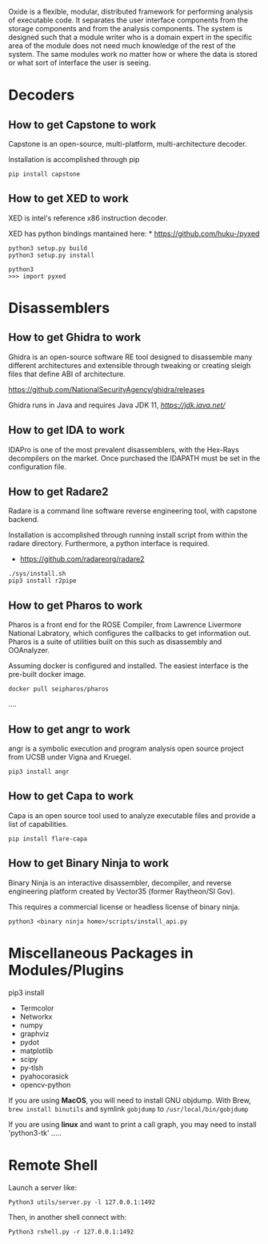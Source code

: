 Oxide is a flexible, modular, distributed framework for performing analysis of
executable code. It separates the user interface components from the storage
components and from the analysis components. The system is designed such that a
module writer who is a domain expert in the specific area of the module does not
need much knowledge of the rest of the system. The same modules work no matter
how or where the data is stored or what sort of interface the user is seeing.

# Decoders

## How to get Capstone to work

Capstone is an open-source, multi-platform, multi-architecture decoder.

Installation is accomplished through pip

```
pip install capstone
```

## How to get XED to work

XED is intel's reference x86 instruction decoder.

XED has python bindings mantained here:
    * https://github.com/huku-/pyxed

```
python3 setup.py build
python3 setup.py install

python3
>>> import pyxed
```

# Disassemblers

## How to get Ghidra to work
Ghidra is an open-source software RE tool designed to disassemble many different architectures and extensible through tweaking or creating sleigh files that define ABI of architecture.

https://github.com/NationalSecurityAgency/ghidra/releases

Ghidra runs in Java and requires Java JDK 11, *https://jdk.java.net/*


## How to get IDA to work

IDAPro is one of the most prevalent disassemblers, with the Hex-Rays decompilers on the
market. Once purchased the IDAPATH must be set in the configuration file.

## How to get Radare2
Radare is a command line software reverse engineering tool, with capstone backend.

Installation is accomplished through running install script from within the radare directory. Furthermore, a python interface is required.
* https://github.com/radareorg/radare2

```
./sys/install.sh
pip3 install r2pipe
```

## How to get Pharos to work

Pharos is a front end for the ROSE Compiler, from Lawrence Livermore National Labratory,
which configures the callbacks to get information out. Pharos is a suite of utilities 
built on this such as disassembly and OOAnalyzer.

Assuming docker is configured and installed. The easiest interface is the pre-built docker image.

```
docker pull seipharos/pharos
```

....


## How to get angr to work

angr is a symbolic execution and program analysis open source project from UCSB under Vigna and Kruegel.

```
pip3 install angr
```

## How to get Capa to work

Capa is an open source tool used to analyze executable files and provide a list of capabilities.

```
pip install flare-capa
```

## How to get Binary Ninja to work

Binary Ninja is an interactive disassembler, decompiler, and reverse engineering platform created by Vector35 (former Raytheon/SI Gov).

This requires a commercial license or headless license of binary ninja.

```
python3 <binary ninja home>/scripts/install_api.py
```


# Miscellaneous Packages in Modules/Plugins

pip3 install
* Termcolor
* Networkx
* numpy
* graphviz
* pydot
* matplotlib
* scipy
* py-tlsh
* pyahocorasick
* opencv-python

If you are using **MacOS**, you will need to install GNU objdump.
With Brew, `brew install binutils` and symlink `gobjdump` to `/usr/local/bin/gobjdump`

If you are using **linux** and want to print a call graph, you may need to install 'python3-tk'
.....


# Remote Shell

Launch a server like:

`Python3 utils/server.py -l 127.0.0.1:1492`

Then, in another shell connect with:

`Python3 rshell.py -r 127.0.0.1:1492`
